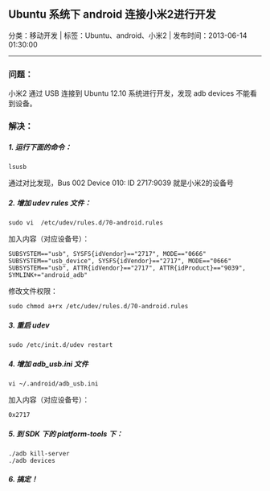 ## Ubuntu 系统下 android 连接小米2进行开发

分类：移动开发 | 标签：Ubuntu、android、小米2 | 发布时间：2013-06-14 01:30:00

___

### 问题：

小米2 通过 USB 连接到 Ubuntu 12.10 系统进行开发，发现 adb devices 不能看到设备。

### 解决：

##### 1. 运行下面的命令：

	lsusb

通过对比发现，Bus 002 Device 010: ID 2717:9039 就是小米2的设备号

##### 2. 增加 udev rules 文件：

	sudo vi  /etc/udev/rules.d/70-android.rules

加入内容（对应设备号）：

	SUBSYSTEM=="usb", SYSFS{idVendor}=="2717", MODE=="0666"
	SUBSYSTEM=="usb_device", SYSFS{idVendor}=="2717", MODE=="0666"
	SUBSYSTEM=="usb", ATTR{idVendor}=="2717", ATTR{idProduct}=="9039", SYMLINK+="android_adb"

修改文件权限：

	sudo chmod a+rx /etc/udev/rules.d/70-android.rules
	
##### 3. 重启 udev

	sudo /etc/init.d/udev restart
	
##### 4. 增加 adb_usb.ini 文件

	vi ~/.android/adb_usb.ini
	
加入内容（对应设备号）：

	0x2717
	
##### 5. 到 SDK 下的 platform-tools 下：

	./adb kill-server
	./adb devices
	
##### 6. 搞定！